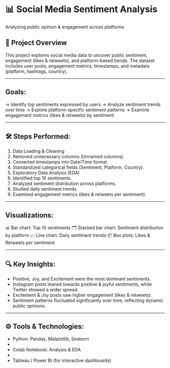 # 📊 Social Media Sentiment Analysis 

Analyzing public opinion & engagement across platforms

## 📌 Project Overview

This project explores social media data to uncover public sentiment, engagement (likes & retweets), and platform-based trends.
The dataset includes user posts, engagement metrics, timestamps, and metadata (platform, hashtags, country).

---

## **Goals:**

-> Identify top sentiments expressed by users
-> Analyze sentiment trends over time
-> Explore platform-specific sentiment patterns
-> Examine engagement metrics (likes & retweets) by sentiment

---

## **🛠 Steps Performed:**
1. Data Loading & Cleaning
2. Removed unnecessary columns (Unnamed columns).
3. Converted timestamps into Date/Time format.
4. Standardized categorical fields (Sentiment, Platform, Country).
5. Exploratory Data Analysis (EDA)
6. Identified top 10 sentiments.
7. Analyzed sentiment distribution across platforms.
8. Studied daily sentiment trends.
9. Examined engagement metrics (likes & retweets per sentiment).

---

## **Visualizations:**
📊 Bar chart: Top 10 sentiments
🗂 Stacked bar chart: Sentiment distribution by platform
📈 Line chart: Daily sentiment trends
📦 Box plots: Likes & Retweets per sentiment

---

## **🔍 Key Insights:**
- Positive, Joy, and Excitement were the most dominant sentiments.
- Instagram posts leaned towards positive & joyful sentiments, while Twitter showed a wider spread.
- Excitement & Joy posts saw higher engagement (likes & retweets).
- Sentiment patterns fluctuated significantly over time, reflecting dynamic public opinions.

---

## **⚙️ Tools & Technologies:**

- Python: Pandas, Matplotlib, Seaborn
- 
- Colab Notebook: Analysis & EDA
- 
- Tableau / Power BI (for interactive dashboards)


